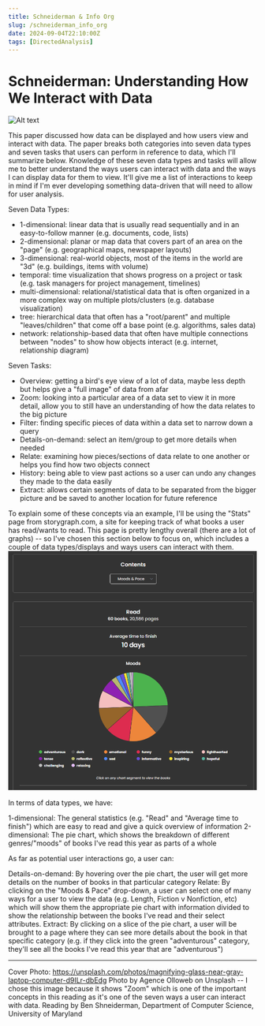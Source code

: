 ```yaml
---
title: Schneiderman & Info Org
slug: /schneiderman_info_org
date: 2024-09-04T22:10:00Z
tags: [DirectedAnalysis]
---
```


# Schneiderman: Understanding How We Interact with Data

![Alt text](https://images.unsplash.com/photo-1516382799247-87df95d790b7?q=80&w=2074&auto=format&fit=crop&ixlib=rb-4.0.3&ixid=M3wxMjA3fDB8MHxwaG90by1wYWdlfHx8fGVufDB8fHx8fA%3D%3D "magnify")


This paper discussed how data can be displayed and how users view and interact with data. The paper breaks both categories into seven data types and seven tasks that users can perform in reference to data, which I'll summarize below. Knowledge of these seven data types and tasks will allow me to better understand the ways users can interact with data and the ways I can display data for them to view. It'll give me a list of interactions to keep in mind if I'm ever developing something data-driven that will need to allow for user analysis.


Seven Data Types:

- 1-dimensional: linear data that is usually read sequentially and in an easy-to-follow manner (e.g. documents, code, lists)
- 2-dimensional: planar or map data that covers part of an area on the "page" (e.g. geographical maps, newspaper layouts)
- 3-dimensional: real-world objects, most of the items in the world are "3d" (e.g. buildings, items with volume)
- temporal: time visualization that shows progress on a project or task (e.g. task managers for project management, timelines)
- multi-dimensional: relational/statistical data that is often organized in a more complex way on multiple plots/clusters (e.g. database visualization)
- tree: hierarchical data that often has a "root/parent" and multiple "leaves/children" that come off a base point (e.g. algorithms, sales data)
- network: relationship-based data that often have multiple connections between "nodes" to show how objects interact (e.g. internet, relationship diagram)


Seven Tasks:

- Overview: getting a bird's eye view of a lot of data, maybe less depth but helps give a "full image" of data from afar
- Zoom: looking into a particular area of a data set to view it in more detail, allow you to still have an understanding of how the data relates to the big picture
- Filter: finding specific pieces of data within a data set to narrow down a query
- Details-on-demand: select an item/group to get more details when needed
- Relate: examining how pieces/sections of data relate to one another or helps you find how two objects connect
- History: being able to view past actions so a user can undo any changes they made to the data easily
- Extract: allows certain segments of data to be separated from the bigger picture and be saved to another location for future reference

To explain some of these concepts via an example, I'll be using the "Stats" page from storygraph.com, a site for keeping track of what books a user has read/wants to read. This page is pretty lengthy overall (there are a lot of graphs) -- so I've chosen this section below to focus on, which includes a couple of data types/displays and ways users can interact with them.
![Alt text](../static/img/strygph_stats_0904.png)

In terms of data types, we have:

1-dimensional: The general statistics (e.g. "Read" and "Average time to finish") which are easy to read and give a quick overview of information
2-dimensional: The pie chart, which shows the breakdown of different genres/"moods" of books I've read this year as parts of a whole

As far as potential user interactions go, a user can:

Details-on-demand: By hovering over the pie chart, the user will get more details on the number of books in that particular category
Relate: By clicking on the "Moods & Pace" drop-down, a user can select one of many ways for a user to view the data (e.g. Length, Fiction v Nonfiction, etc) which will show them the appropriate pie chart with information divided to show the relationship between the books I've read and their select attributes.
Extract: By clicking on a slice of the pie chart, a user will be brought to a page where they can see more details about the book in that specific category (e.g. if they click into the green "adventurous" category, they'll see all the books I've read this year that are "adventurous")

---

Cover Photo: https://unsplash.com/photos/magnifying-glass-near-gray-laptop-computer-d9ILr-dbEdg
Photo by Agence Olloweb on Unsplash -- I chose this image because it shows "Zoom" which is one of the important concepts in this reading as it's one of the seven ways a user can interact with data.
Reading by Ben Shneiderman, Department of Computer Science, University of Maryland